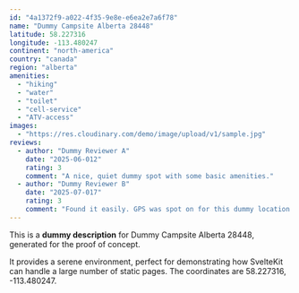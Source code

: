 ```yaml
---
id: "4a1372f9-a022-4f35-9e8e-e6ea2e7a6f78"
name: "Dummy Campsite Alberta 28448"
latitude: 58.227316
longitude: -113.480247
continent: "north-america"
country: "canada"
region: "alberta"
amenities:
  - "hiking"
  - "water"
  - "toilet"
  - "cell-service"
  - "ATV-access"
images:
  - "https://res.cloudinary.com/demo/image/upload/v1/sample.jpg"
reviews:
  - author: "Dummy Reviewer A"
    date: "2025-06-012"
    rating: 3
    comment: "A nice, quiet dummy spot with some basic amenities."
  - author: "Dummy Reviewer B"
    date: "2025-07-017"
    rating: 3
    comment: "Found it easily. GPS was spot on for this dummy location."
---
```


This is a **dummy description** for Dummy Campsite Alberta 28448, generated for the proof of concept.

It provides a serene environment, perfect for demonstrating how SvelteKit can handle a large number of static pages. The coordinates are 58.227316, -113.480247.
